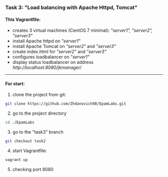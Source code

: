 ### Task 3: "Load balancing with Apache Httpd, Tomcat" ###
#### This Vagrantfile: ####
-   creates 3 virtual machines (CentOS 7 minimal): *"server1", "server2", "server3"*
-   install Apache httpd on *"server1"*
-   install Apache Tomcat on *"server2"* and *"server3"*
-   create index.html for *"server2"* and *"server3"*
-   configures loadbalancer on *"server1"*
-   display status loadbalancer on address *http://localhost:8080/jkmanager/*
---
#### For start: ####
1.   clone the project from git:
```sh
git clone https://github.com/Zhdanovich98/EpamLabs.git
```
2.   go to the project directory
```sh
cd ./EpamLabs
```
3.    go to the "task3" branch
```sh
git checkout task2
```
4.   start Vagrantfile:
```sh
vagrant up
```
5.   checking port 8080
